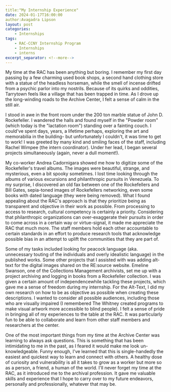 ```yaml
---
title:"My Internship Experience"
date: 2024-01-17T16:00:00
author:Avagadra Lipson 
layout: post
categories:
    - Internships
tags:
    - RAC-CCNY Internship Program
    - Internships
    - interns
excerpt_separator: <!--more-->
---
```


My time at the RAC has been anything but boring. I remember my first day passing by a few charming used book shops, a second hand clothing store with a statue of the headless horseman, while the smell of incense drifted from a psychic parlor into my nostrils. Because of its quirks and oddities, Tarrytown feels like a village that has been trapped in time. As I drove up the long-winding roads to the Archive Center, I felt a sense of calm in the still air. 

<!--more-->

I stood in awe in the front room under the 200 ton marble statue of John D. Rockefeller. I wandered the halls and found myself in the "Powder room" (which today is the "lactation room") standing over a fainting couch. I could've spent days, years, a lifetime perhaps, exploring the art and memorabilia in the building- but unfortunately I couldn't, it was time to get to work! I was greeted by many kind and smiling faces of the staff, including Rachel Wimpee (the intern coordinator). Under her lead, I began several projects simultaneously (again, never a dull moment!).

My co-worker Andrea Cadornigara showed me how to digitize some of the Rockefeller's travel albums. The images were beautiful, strange, and mysterious, even a bit spooky sometimes. I lost time looking through the albums of various excursions and philanthropic pursuits in Venezuela. To my surprise, I discovered an old fax between one of the Rockefellers and Bill Gates, sepia-toned images of Rockefellers networking, even some books with dated language (they were being removed). What I found appealing about the RAC's approach is that they prioritize being as transparent and objective in their work as possible. From processing to access to research, cultural competency is certainly a priority. Considering that philanthropic organizations can over-exaggerate their pursuits in order to come across in a certain way or virtue-signal, it made me appreciate the RAC that much more. The staff members hold each other accountable to certain standards in an effort to produce research tools that acknowledge possible bias in an attempt to uplift the communities that they are part of. 

Some of my tasks included looking for peacock language (aka. unnecessary touting of the individuals and overly idealistic language) in the published works. Some other projects that I assisted with was adding alt-text for the digital images shared on the RE:source website. Emeline Swanson, one of the Collections Management archivists, set me up with a project archiving and logging in books from a Rockefeller collection. I was given a certain amount of independencewhile tackling these projects, which gave me a sense of freedom during my internship. For the Alt-Text, I did my own research on how to be as objective as possible when creating these descriptions. I wanted to consider all possible audiences, including those who are visually impaired (I remembered The Whitney created programs to make visual artwork more accessible to blind people). I felt a sense of pride in bringing all of my experiences to the table at the RAC. It was particularly fun to be able to collaborate and learn from other staff members and researchers at the center. 

One of the most important things from my time at the Archive Center was learning to always ask questions. This is something that has been intimidating to me in the past, as I feared it would make me look un-knowledgeable. Funny enough, I've learned that this is single-handedly the easiest and quickest way to learn and connect with others. A healthy dose of curiosity and vulnerability is all it takes to grow as a worker but more so as a person, a friend, a human of the world. I'll never forget my time at the RAC, as it introduced me to the archival profession. It gave me valuable skills and experience that I hope to carry over to my future endeavors, personally and professionally, whatever that may be.
